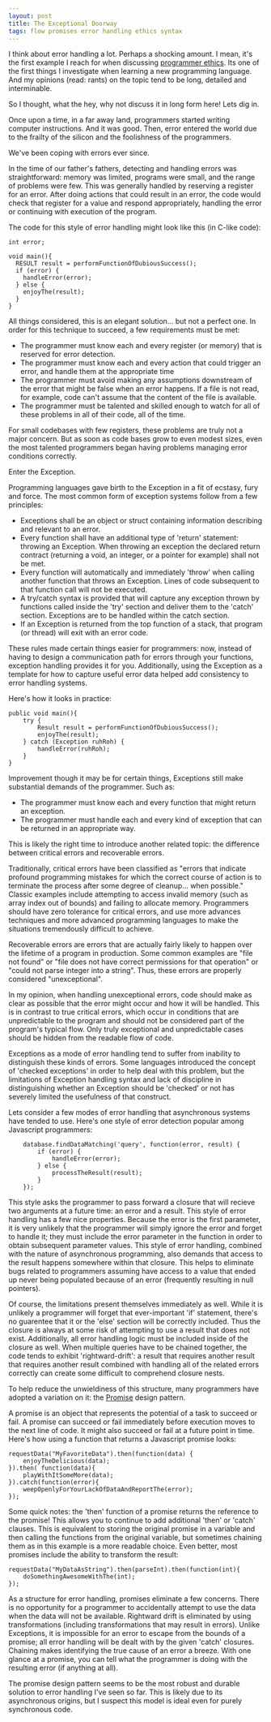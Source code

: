 ```yaml
---
layout: post
title: The Exceptional Doorway
tags: flow promises error handling ethics syntax
---
```


I think about error handling a lot. Perhaps a shocking amount. I mean, it's the first example I reach for when discussing [programmer ethics](/Heart-Of-Silicon). Its one of the first things I investigate when learning a new programming language. And my opinions (read: rants) on the topic tend to be long, detailed and interminable.

So I thought, what the hey, why not discuss it in long form here! Lets dig in.

Once upon a time, in a far away land, programmers started writing computer instructions. And it was good. Then, error entered the world due to the frailty of the silicon and the foolishness of the programmers.

We've been coping with errors ever since.

In the time of our father's fathers, detecting and handling errors was straightforward: memory was limited, programs were small, and the range of problems were few. This was generally handled by reserving a register for an error. After doing actions that could result in an error, the code would check that register for a value and respond appropriately, handling the error or continuing with execution of the program.

The code for this style of error handling might look like this (in C-like code):

    int error;
    
    void main(){
      RESULT result = performFunctionOfDubiousSuccess();
      if (error) {
        handleError(error);
      } else {
        enjoyThe(result);
      }
    }
    

All things considered, this is an elegant solution... but not a perfect one. In order for this technique to succeed, a few requirements must be met:
  
  - The programmer must know each and every register (or memory) that is reserved for error detection.
  - The programmer must know each and every action that could trigger an error, and handle them at the appropriate time
  - The programmer must avoid making any assumptions downstream of the error that might be false when an error happens. If a file is not read, for example, code can't assume that the content of the file is available.
  - The programmer must be talented and skilled enough to watch for all of these problems in all of their code, all of the time.
  
For small codebases with few registers, these problems are truly not a major concern. But as soon as code bases grow to even modest sizes, even the most talented programmers began having problems managing error conditions correctly.

Enter the Exception.

Programming languages gave birth to the Exception in a fit of ecstasy, fury and force. The most common form of exception systems follow from a few principles:
  
  - Exceptions shall be an object or struct containing information describing and relevant to an error.
  - Every function shall have an additional type of 'return' statement: throwing an Exception. When throwing an exception the declared return contract (returning a void, an integer, or a pointer for example) shall not be met.
  - Every function will automatically and immediately 'throw' when calling another function that throws an Exception. Lines of code subsequent to that function call will not be executed.
  - A try/catch syntax is provided that will capture any exception thrown by functions called inside the 'try' section and deliver them to the 'catch' section. Exceptions are to be handled within the catch section.
  - If an Exception is returned from the top function of a stack, that program (or thread) will exit with an error code.

These rules made certain things easier for programmers: now, instead of having to design a communication path for errors through your functions, exception handling provides it for you. Additionally, using the Exception as a template for how to capture useful error data helped add consistency to error handling systems.

Here's how it looks in practice:

    public void main(){
        try {
            Result result = performFunctionOfDubiousSuccess();
            enjoyThe(result);
        } catch (Exception ruhRoh) {
            handleError(ruhRoh);
        }
    }

Improvement though it may be for certain things, Exceptions still make substantial demands of the programmer. Such as:
    
- The programmer must know each and every function that might return an exception.
- The programmer must handle each and every kind of exception that can be returned in an appropriate way.

This is likely the right time to introduce another related topic: the difference between critical errors and recoverable errors.

Traditionally, critical errors have been classified as "errors that indicate profound programming mistakes for which the correct course of action is to terminate the process after some degree of cleanup... when possible." Classic examples include attempting to access invalid memory (such as array index out of bounds) and failing to allocate memory. Programmers should have zero tolerance for critical errors, and use more advances techniques and more advanced programming languages to make the situations tremendously difficult to achieve.

Recoverable errors are errors that are actually fairly likely to happen over the lifetime of a program in production. Some common examples are "file not found" or "file does not have correct permissions for that operation" or "could not parse integer into a string". Thus, these errors are properly considered "unexceptional".

In my opinion, when handling unexceptional errors, code should make as clear as possible that the error might occur and how it will be handled. This is in contrast to true critical errors, which occur in conditions that are unpredictable to the program and should not be considered part of the program's typical flow. Only truly exceptional and unpredictable cases should be hidden from the readable flow of code.

Exceptions as a mode of error handling tend to suffer from inability to distinguish these kinds of errors. Some languages introduced the concept of 'checked exceptions' in order to help deal with this problem, but the limitations of Exception handling syntax and lack of discipline in distinguishing whether an Exception should be 'checked' or not has severely limited the usefulness of that construct.

Lets consider a few modes of error handling that asynchronous systems have tended to use. Here's one style of error detection popular among Javascript programmers:
    
        database.findDataMatching('query', function(error, result) {
            if (error) {
                handleError(error);
            } else {
                processTheResult(result);
            }
        });
        
        
This style asks the programmer to pass forward a closure that will recieve two arguments at a future time: an error and a result. This style of error handling has a few nice properties. Because the error is the first parameter, it is very unlikely that the programmer will simply ignore the error and forget to handle it; they must include the error parameter in the function in order to obtain subsequent parameter values. This style of error handling, combined with the nature of asynchronous programming, also demands that access to the result happens somewhere within that closure. This helps to eliminate bugs related to programmers assuming have access to a value that ended up never being populated because of an error (frequently resulting in null pointers).

Of course, the limitations present themselves immediately as well. While it is unlikely a programmer will forget that ever-important 'if' statement, there's no guarentee that it or the 'else' section will be correctly included. Thus the closure is always at some risk of attempting to use a result that does not exist. Additionally, all error handling logic must be included inside of the closure as well. When multiple queries have to be chained together, the code tends to exhibit 'rightward-drift': a result that requires another result that requires another result combined with handling all of the related errors correctly can create some difficult to comprehend closure nests.

To help reduce the unwieldiness of this structure, many programmers have adopted a variation on it: the [Promise](http://www.html5rocks.com/en/tutorials/es6/promises/) design pattern.

A promise is an object that represents the potential of a task to succeed or fail. A promise can succeed or fail immediately before execution moves to the next line of code. It might also succeed or fail at a future point in time.  Here's how using a function that returns a Javascript promise looks:

    requestData("MyFavoriteData").then(function(data) {
        enjoyTheDelicious(data);
    }).then( function(data){
        playWithItSomeMore(data);
    }).catch(function(error){
        weepOpenlyForYourLackOfDataAndReportThe(error);
    });
    
Some quick notes: the 'then' function of a promise returns the reference to the promise! This allows you to continue to add additional 'then' or 'catch' clauses. This is equivalent to storing the original promise in a variable and then calling the functions from the original variable, but sometimes chaining them as in this example is a more readable choice. Even better, most promises include the ability to transform the result:

    requestData("MyDataAsString").then(parseInt).then(function(int){
        doSomethingAwesomeWithThe(int);
    });

As a structure for error handling, promises eliminate a few concerns. There is no opportunity for a programmer to accidentally attempt to use the data when the data will not be available. Rightward drift is eliminated by using transformations (including transformations that may result in errors). Unlike Exceptions, it is impossible for an error to escape from the bounds of a promise; all error handling will be dealt with by the given 'catch' closures. Chaining makes identifying the true cause of an error a breeze. With one glance at a promise, you can tell what the programmer is doing with the resulting error (if anything at all).

The promise design pattern seems to be the most robust and durable solution to error handling I've seen so far. This is likely due to its asynchronous origins, but I suspect this model is ideal even for purely synchronous code.
